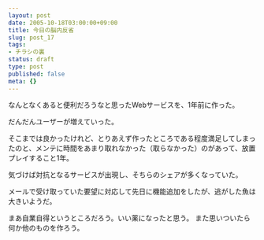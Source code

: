 ```yaml
---
layout: post
date: 2005-10-18T03:00:00+09:00
title: 今日の脳内反省
slug: post_17
tags:
- チラシの裏
status: draft
type: post
published: false
meta: {}
---
```

なんとなくあると便利だろうなと思ったWebサービスを、1年前に作った。

だんだんユーザーが増えていった。

そこまでは良かったけれど、とりあえず作ったところである程度満足してしまったのと、メンテに時間をあまり取れなかった（取らなかった）のがあって、放置プレイすること1年。

気づけば対抗となるサービスが出現し、そちらのシェアが多くなっていた。

メールで受け取っていた要望に対応して先日に機能追加をしたが、逃がした魚は大きいようだ。

まあ自業自得というところだろう。いい薬になったと思う。
また思いついたら何か他のものを作ろう。

